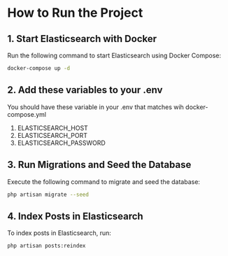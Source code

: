 # How to Run the Project

## 1. Start Elasticsearch with Docker
Run the following command to start Elasticsearch using Docker Compose:
```sh
docker-compose up -d
```

## 2. Add these variables to your .env
You should have these variable in your .env that matches wih docker-compose.yml
1. ELASTICSEARCH_HOST
2. ELASTICSEARCH_PORT
3. ELASTICSEARCH_PASSWORD

## 3. Run Migrations and Seed the Database
Execute the following command to migrate and seed the database:
```sh
php artisan migrate --seed
```

## 4. Index Posts in Elasticsearch
To index posts in Elasticsearch, run:
```sh
php artisan posts:reindex
```


